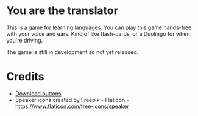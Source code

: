 # You are the translator

This is a game for learning languages. You can play this game hands-free with your voice and ears.
Kind of like flash-cards, or a Duolingo for when you're driving.

The game is still in development so not yet released.

# Credits

* [Download buttons](https://www.figma.com/file/h7BndySkjakJe41TdieRnL/AppStore-and-GooglePlay-(Community)?type=design&node-id=1-59&mode=design&t=bIuccxiOo9ZbpOSU-0)
* Speaker icons created by Freepik - Flaticon - https://www.flaticon.com/free-icons/speaker